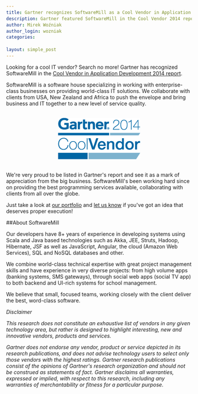```yaml
---
title: Gartner recognizes SoftwareMill as a Cool Vendor in Application Development 2014
description: Gartner featured SoftwareMill in the Cool Vendor 2014 report - we've been selected as a worthy vendor in the Application Development industry.
author: Mirek Woźniak
author_login: wozniak
categories:

layout: simple_post
---
```

Looking for a cool IT vendor? Search no more! Gartner has recognized SoftwareMill in the [Cool Vendor in Application Development 2014 report](https://www.gartner.com/doc/2721117/cool-vendors-application-development-). 

SoftwareMill is a software house specializing in working with enterprise-class businesses on providing world-class IT solutions. We collaborate with clients from USA, New Zealand and Africa to push the envelope and bring business and IT together to a new level of service quality.  

<br />

<div style="width:100%; text-align:center">
<a href="https://www.gartner.com/doc/2721117/cool-vendors-application-development-"><img src="/img/uploads/2014/08/cool-vendor-2014.png"/></a>
</div>

<br />


We're very proud to be listed in Gartner's report and see it as a mark of appreciation from the big business. SoftwareMill's been working hard since on providing the best programming services available, collaborating with clients from all over the globe. 

Just take a look at [our portfolio](http://softwaremill.com/portfolio) and [let us know](http://softwaremill.com/contact) if you've got an idea that deserves proper execution! 

##About SoftwareMill

Our developers have 8+ years of experience in developing systems using Scala and Java based technologies such as Akka, JEE, Struts, Hadoop, Hibernate, JSF as well as JavaScript, Angular, the cloud (Amazon Web Services), SQL and NoSQL databases and other. 


We combine world-class technical expertise with great project management skills and have experience in very diverse projects: from high volume apps (banking systems, SMS gateways), through social web apps (social TV app) to both backend and UI-rich systems for school management. 

We believe that small, focused teams, working closely with the client deliver the best, word-class software. 



_Disclaimer_

_This research does not constitute an exhaustive list of vendors in any given technology area, but rather is designed to highlight interesting, new and innovative vendors, products and services._

_Gartner does not endorse any vendor, product or service depicted in its research publications, and does not advise technology users to select only those vendors with the highest ratings. Gartner research publications consist of the opinions of Gartner's research organization and should not be construed as statements of fact. Gartner disclaims all warranties, expressed or implied, with respect to this research, including any warranties of merchantability or fitness for a particular purpose._

